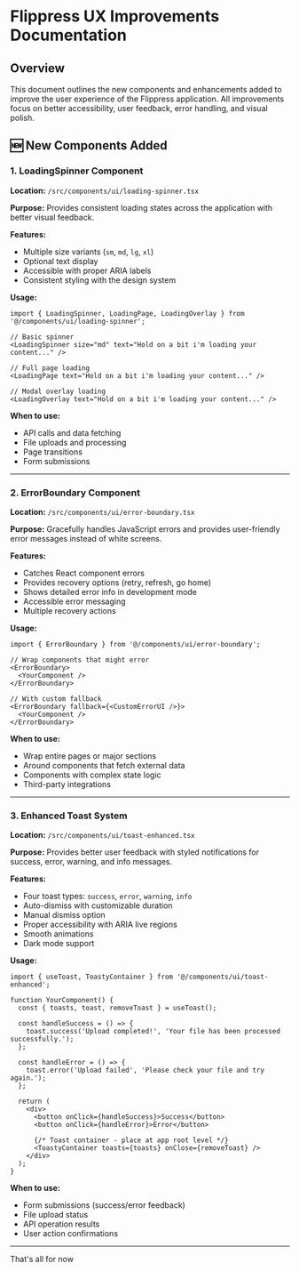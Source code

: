 # Flippress UX Improvements Documentation

## Overview
This document outlines the new components and enhancements added to improve the user experience of the Flippress application. All improvements focus on better accessibility, user feedback, error handling, and visual polish.

## 🆕 New Components Added

### 1. LoadingSpinner Component
**Location:** `/src/components/ui/loading-spinner.tsx`

**Purpose:** Provides consistent loading states across the application with better visual feedback.

**Features:**
- Multiple size variants (`sm`, `md`, `lg`, `xl`)
- Optional text display
- Accessible with proper ARIA labels
- Consistent styling with the design system

**Usage:**
```tsx
import { LoadingSpinner, LoadingPage, LoadingOverlay } from '@/components/ui/loading-spinner';

// Basic spinner
<LoadingSpinner size="md" text="Hold on a bit i'm loading your content..." />

// Full page loading
<LoadingPage text="Hold on a bit i'm loading your content..." />

// Modal overlay loading
<LoadingOverlay text="Hold on a bit i'm loading your content..." />
```

**When to use:**
- API calls and data fetching
- File uploads and processing
- Page transitions
- Form submissions

---

### 2. ErrorBoundary Component
**Location:** `/src/components/ui/error-boundary.tsx`

**Purpose:** Gracefully handles JavaScript errors and provides user-friendly error messages instead of white screens.

**Features:**
- Catches React component errors
- Provides recovery options (retry, refresh, go home)
- Shows detailed error info in development mode
- Accessible error messaging
- Multiple recovery actions

**Usage:**
```tsx
import { ErrorBoundary } from '@/components/ui/error-boundary';

// Wrap components that might error
<ErrorBoundary>
  <YourComponent />
</ErrorBoundary>

// With custom fallback
<ErrorBoundary fallback={<CustomErrorUI />}>
  <YourComponent />
</ErrorBoundary>
```

**When to use:**
- Wrap entire pages or major sections
- Around components that fetch external data
- Components with complex state logic
- Third-party integrations

---

### 3. Enhanced Toast System
**Location:** `/src/components/ui/toast-enhanced.tsx`

**Purpose:** Provides better user feedback with styled notifications for success, error, warning, and info messages.

**Features:**
- Four toast types: `success`, `error`, `warning`, `info`
- Auto-dismiss with customizable duration
- Manual dismiss option
- Proper accessibility with ARIA live regions
- Smooth animations
- Dark mode support

**Usage:**
```tsx
import { useToast, ToastyContainer } from '@/components/ui/toast-enhanced';

function YourComponent() {
  const { toasts, toast, removeToast } = useToast();

  const handleSuccess = () => {
    toast.success('Upload completed!', 'Your file has been processed successfully.');
  };

  const handleError = () => {
    toast.error('Upload failed', 'Please check your file and try again.');
  };

  return (
    <div>
      <button onClick={handleSuccess}>Success</button>
      <button onClick={handleError}>Error</button>
      
      {/* Toast container - place at app root level */}
      <ToastyContainer toasts={toasts} onClose={removeToast} />
    </div>
  );
}
```

**When to use:**
- Form submissions (success/error feedback)
- File upload status
- API operation results
- User action confirmations

---

That's all for now